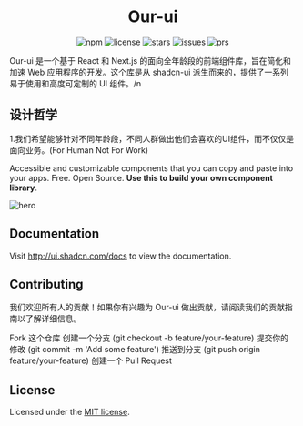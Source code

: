 <div align="center">

# Our-ui
![npm](https://img.shields.io/npm/v/our-ui) ![license](https://img.shields.io/github/license/SlientStor/our-ui) ![stars](https://img.shields.io/github/stars/SlientStor/our-ui) ![issues](https://img.shields.io/github/issues/SlientStor/our-ui) ![prs](https://img.shields.io/github/issues-pr/SlientStor/our-ui)

</div>

Our-ui 是一个基于 React 和 Next.js 的面向全年龄段的前端组件库，旨在简化和加速 Web 应用程序的开发。这个库是从 shadcn-ui 派生而来的，提供了一系列易于使用和高度可定制的 UI 组件。/n

## 设计哲学
1.我们希望能够针对不同年龄段，不同人群做出他们会喜欢的UI组件，而不仅仅是面向业务。(For Human Not For Work)




Accessible and customizable components that you can copy and paste into your apps. Free. Open Source. **Use this to build your own component library**.

![hero](apps/www/public/og.jpg)

## Documentation

Visit http://ui.shadcn.com/docs to view the documentation.

## Contributing
我们欢迎所有人的贡献！如果你有兴趣为 Our-ui 做出贡献，请阅读我们的贡献指南以了解详细信息。

Fork 这个仓库
创建一个分支 (git checkout -b feature/your-feature)
提交你的修改 (git commit -m 'Add some feature')
推送到分支 (git push origin feature/your-feature)
创建一个 Pull Request

## License

Licensed under the [MIT license](https://github.com/shadcn/ui/blob/main/LICENSE.md).
